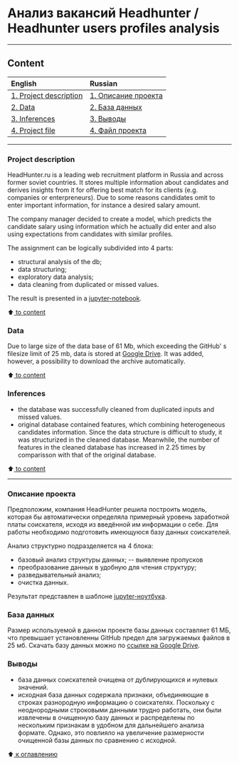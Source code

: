 # Анализ вакансий Headhunter /  Headhunter users profiles analysis
---

## Content

| **English**                                             |  **Russian**                                      |                         
| :------------------------------------------------------ | :------------------------------------------------ |
| [1. Project description](README.md#Project-description) | [1. Описание проекта](README.md#Описание-проекта) |
| [2. Data](README.md#Data)                               | [2. База данных](README.md#База-данных)           |
| [3. Inferences](README.md#Inferences)                   | [3. Выводы](README.md#Выводы)                     |
| [4. Project file](https://github.com/Alex1iv/sf_data_sci/blob/main/2.%20Recruitment_platform_user_profiles_EDA/Project_en.ipynb) | [4. Файл проекта](https://github.com/Alex1iv/sf_data_sci/blob/main/2.%20Recruitment_platform_user_profiles_EDA/Project_ru.ipynb) |

---


### Project description

HeadHunter.ru is a leading web recruitment platform in Russia and across former soviet countries. It stores multiple information about candidates and derives insights from it for offering best match for its clients (e.g. companies or enterpreneurs). Due to some reasons candidates omit to enter important information, for instance a desired salary amount.

The company manager decided to create a model, which predicts the candidate salary using information which he actually did enter and also using expectations from candidates with similar profiles.

The assignment can be logically subdivided into 4 parts:
- structural analysis of the db;
- data structuring;
- exploratory data analysis;
- data cleaning from duplicated or missed values.


The result is presented in a [jupyter-notebook](https://github.com/Alex1iv/sf_data_sci/blob/main/2.%20Recruitment_platform_user_profiles_EDA/Project_en.ipynb).

:arrow_up:[ to content](README.md#Content)


### Data
Due to large size of the data base of 61 Mb, which exceeding the GitHub' s filesize limit of 25 mb, data is stored at [Google Drive](https://drive.google.com/file/d/1LpReiJ8hQJHbGBiv1Vsp2WDYdO2qaRtA/view?usp=share_link). It was added, however, a possibility to download the archive automatically.

:arrow_up:[ to content](README.md#Content)


### Inferences
- the database was successfully cleaned from duplicated inputs and missed values.
- original database contained features, which combining heterogeneous candidates information. Since the data structure is difficult to study, it was structurized in the cleaned database. Meanwhile, the number of features in the cleaned database has increased in 2.25 times by comparisson with that of the original database.

:arrow_up:[ to content](README.md#Content)


---

### Описание проекта
Предположим, компания HeadHunter решила построить модель, которая бы автоматически определяла примерный уровень заработной платы соискателя, исходя из введённой им информации о себе. Для работы необходимо подготовить имеющуюся базу данных соискателей. 

Анализ структурно подразделяется на 4 блока:
- базовый анализ структуры данных;
-- выявление пропусков 
- преобразование данных в удобную для чтения структуру;
- разведывательный анализ;
- очистка данных.

Результат представлен в шаблоне [jupyter-ноутбука](https://github.com/Alex1iv/sf_data_sci/blob/main/2.%20Recruitment_platform_user_profiles_EDA/Project_ru.ipynb).

### База данных
Размер используемой в данном проекте базы данных составляет 61 МБ, что превышает установленны GitHub предел для загружаемых файлов в 25 мб.  Скачать базу данных можно по [ссылке на Google Drive](https://drive.google.com/file/d/1LpReiJ8hQJHbGBiv1Vsp2WDYdO2qaRtA/view?usp=share_link).

### Выводы
- база данных соискателей очищена от дублирующихся и нулевых значений.
- исходная база данных содержала признаки, объединяющие в строках разнородную информацию о соискателях. Поскольку с неоднородными строковыми данными трудно работать, они были извлечены в очищенную базу данных и распределены по нескольким признакам в удобном для дальнейшего анализа формате. Однако, это повлияло на увеличение размерности очищенной базы данных по сравнению с исходной.

:arrow_up:[ к оглавлению](README.md#Content)